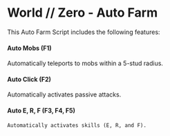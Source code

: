 # World // Zero - Auto Farm

This Auto Farm Script includes the following features:

#### Auto Mobs (F1)
Automatically teleports to mobs within a 5-stud radius.

#### Auto Click (F2)
Automatically activates passive attacks.

#### Auto E, R, F (F3, F4, F5)
```
Automatically activates skills (E, R, and F).
```